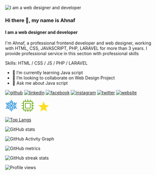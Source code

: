 ![I am a web designer and developer](https://media.licdn.com/dms/image/D5616AQEBYmsqJe-BHg/profile-displaybackgroundimage-shrink_350_1400/0/1679143012958?e=1684368000&v=beta&t=OW2UiLByoTFYBqLkG8uIwcooHKUFIKJz_6pMefdFKYY)
### Hi there 👋, my name is Ahnaf
#### I am a web designer and developer


I'm Ahnaf, a professional frontend developer and web designer, working with HTML, CSS, JAVASCRIPT, PHP, LARAVEL for more than 3 years. I provide professional service in this section with professional skills

Skills: HTML / CSS / JS / PHP / LARAVEL 

- 🌱 I’m currently learning Java script 
- 👯 I’m looking to collaborate on Web Design Project 
- 💬 Ask me about Java script 


[<img src='https://cdn.jsdelivr.net/npm/simple-icons@3.0.1/icons/github.svg' alt='github' height='40'>](https://github.com/ahnaf00)  [<img src='https://cdn.jsdelivr.net/npm/simple-icons@3.0.1/icons/linkedin.svg' alt='linkedin' height='40'>](https://www.linkedin.com/in/https://www.linkedin.com/in/ahnaf-anan-78073b1b3/?originalSubdomain=bd/)  [<img src='https://cdn.jsdelivr.net/npm/simple-icons@3.0.1/icons/facebook.svg' alt='facebook' height='40'>](https://www.facebook.com/ahnafananabir)  [<img src='https://cdn.jsdelivr.net/npm/simple-icons@3.0.1/icons/instagram.svg' alt='instagram' height='40'>](https://www.instagram.com/ahnaf_anan_abir/)  [<img src='https://cdn.jsdelivr.net/npm/simple-icons@3.0.1/icons/twitter.svg' alt='twitter' height='40'>](https://twitter.com/@ahnafanan01)  [<img src='https://cdn.jsdelivr.net/npm/simple-icons@3.0.1/icons/icloud.svg' alt='website' height='40'>](https://www.fiverr.com/ahnaf01?up_rollout=true)  

<a href='https://archiveprogram.github.com/'><img src='https://raw.githubusercontent.com/acervenky/animated-github-badges/master/assets/acbadge.gif' width='40' height='40'></a> <a href='https://docs.github.com/en/developers'><img src='https://raw.githubusercontent.com/acervenky/animated-github-badges/master/assets/devbadge.gif' width='40' height='40'></a> <a href='https://stars.github.com/'><img src='https://raw.githubusercontent.com/acervenky/animated-github-badges/master/assets/starbadge.gif' width='35' height='35'></a> 

[![Top Langs](https://github-readme-stats.vercel.app/api/top-langs/?username=ahnaf00)](https://github.com/anuraghazra/github-readme-stats)

![GitHub stats](https://github-readme-stats.vercel.app/api?username=ahnaf00&show_icons=true&count_private=true)  

![GitHub Activity Graph](https://activity-graph.herokuapp.com/graph?username=ahnaf00)  

![GitHub metrics](https://metrics.lecoq.io/ahnaf00)  

![GitHub streak stats](https://streak-stats.demolab.com/?user=ahnaf00)  

![Profile views](https://gpvc.arturio.dev/ahnaf00)  

